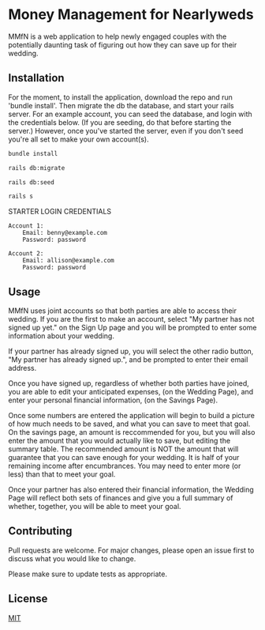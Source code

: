 # Money Management for Nearlyweds

MMfN is a web application to help newly engaged couples with the potentially daunting task of figuring out how they can save up for their wedding.

## Installation

For the moment, to install the application, download the repo and run 'bundle install'. Then migrate the db the database, and start your rails server. For an example account, you can seed the database, and login with the credentials below. (If you are seeding, do that before starting the server.) However, once you've started the server, even if you don't seed you're all set to make your own account(s).

```bash
bundle install

rails db:migrate

rails db:seed

rails s
```

STARTER LOGIN CREDENTIALS
```
Account 1:
    Email: benny@example.com
    Password: password

Account 2:
    Email: allison@example.com
    Password: password
```

## Usage

MMfN uses joint accounts so that both parties are able to access their wedding. If you are the first to make an account, select "My partner has not signed up yet." on the Sign Up page and you will be prompted to enter some information about your wedding.

If your partner has already signed up, you will select the other radio button, "My partner has already signed up.", and be prompted to enter their email address.

Once you have signed up, regardless of whether both parties have joined, you are able to edit your anticipated expenses, (on the Wedding Page), and enter your personal financial information, (on the Savings Page).

Once some numbers are entered the application will begin to build a picture of how much needs to be saved, and what you can save to meet that goal. On the savings page, an amount is reccommended for you, but you will also enter the amount that you would actually like to save, but editing the summary table. The recommended amount is NOT the amount that will guarantee that you can save enough for your wedding. It is half of your remaining income after encumbrances. You may need to enter more (or less) than that to meet your goal.

Once your partner has also entered their financial information, the Wedding Page will reflect both sets of finances and give you a full summary of whether, together, you will be able to meet your goal.

## Contributing
Pull requests are welcome. For major changes, please open an issue first to discuss what you would like to change.

Please make sure to update tests as appropriate.

## License
[MIT](https://choosealicense.com/licenses/mit/)